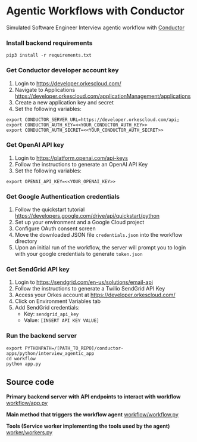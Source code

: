 # Agentic Workflows with Conductor
Simulated Software Engineer Interview agentic workflow with [Conductor](https://github.com/conductor-oss/conductor)

### Install backend requirements
```shell
pip3 install -r requirements.txt
```

### Get Conductor developer account key
1. Login to https://developer.orkescloud.com/
2. Navigate to Applications https://developer.orkescloud.com/applicationManagement/applications
3. Create a new application key and secret
4. Set the following variables:
```shell
export CONDUCTOR_SERVER_URL=https://developer.orkescloud.com/api;
export CONDUCTOR_AUTH_KEY=<<YOUR_CONDUCTOR_AUTH_KEY>>
export CONDUCTOR_AUTH_SECRET=<<YOUR_CONDUCTOR_AUTH_SECRET>>
```

### Get OpenAI API key
1. Login to https://platform.openai.com/api-keys
2. Follow the instructions to generate an OpenAI API Key
3. Set the following variables:
```shell
export OPENAI_API_KEY=<<YOUR_OPENAI_KEY>>
```

### Get Google Authentication credentials
1. Follow the quickstart tutorial https://developers.google.com/drive/api/quickstart/python
2. Set up your environment and a Google Cloud project
3. Configure OAuth consent screen
4. Move the downloaded JSON file `credentials.json` into the workflow directory
5. Upon an initial run of the workflow, the server will prompt you to login with your google credentials to generate `token.json`

### Get SendGrid API key
1. Login to https://sendgrid.com/en-us/solutions/email-api
2. Follow the instructions to generate a Twilio SendGrid API Key
3. Access your Orkes account at https://developer.orkescloud.com/
4. Click on Environment Variables tab
5. Add SendGrid credentials:
    - Key: `sendgrid_api_key`
    - Value: `[INSERT API KEY VALUE]`

### Run the backend server
```shell
export PYTHONPATH=/[PATH_TO_REPO]/conductor-apps/python/interview_agentic_app
cd workflow
python app.py
```

## Source code

**Primary backend server with API endpoints to interact with workflow**
[workflow/app.py](workflow/app.py)

**Main method that triggers the workflow agent**
[workflow/workflow.py](workflow/workflow.py)

**Tools (Service worker implementing the tools used by the agent)**
[worker/workers.py](worker/workers.py)